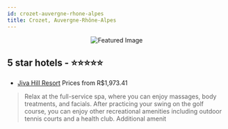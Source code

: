 ```yaml
---
id: crozet-auvergne-rhone-alpes
title: Crozet, Auvergne-Rhône-Alpes
---
```


<center><img src="https://i.travelapi.com/hotels/2000000/1670000/1663300/1663239/81d03a11_z.jpg" alt="Featured Image" /></center>


##  5 star hotels - ⭐️⭐️⭐️⭐️⭐️

-    [Jiva Hill Resort](https://us.hurb.com/hotels/crozet/jiva-hill-resort-JNP-JP999946?cmp=18055) Prices from R$1,973.41
   > Relax at the full-service spa, where you can enjoy massages, body treatments, and facials. After practicing your swing on the golf course, you can enjoy other recreational amenities including outdoor tennis courts and a health club. Additional amenit
